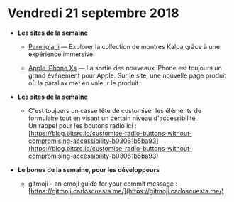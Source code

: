 Vendredi 21 septembre 2018
===========================

- **Les sites de la semaine**
    + [Parmigiani](https://kalpa.parmigiani.com/) — Explorer la collection de montres Kalpa grâce à une expérience immersive.
    
    + [Apple iPhone Xs](https://www.apple.com/iphone-xs/) — La sortie des nouveaux iPhone est toujours un grand événement pour Apple. Sur le site, une nouvelle page produit où la parallax met en valeur le produit.
    
- **Les sites de la semaine**    
    + C'est toujours un casse tête de customiser les éléments de formulaire tout en visant un certain niveau d'accessibilité.  
      Un rappel pour les boutons radio ici : [https://blog.bitsrc.io/customise-radio-buttons-without-compromising-accessibility-b03061b5ba93](https://blog.bitsrc.io/customise-radio-buttons-without-compromising-accessibility-b03061b5ba93)
      
- **Le bonus de la semaine, pour les développeurs**
    + gitmoji - an emoji guide for your commit message : [https://gitmoji.carloscuesta.me/](https://gitmoji.carloscuesta.me/)
